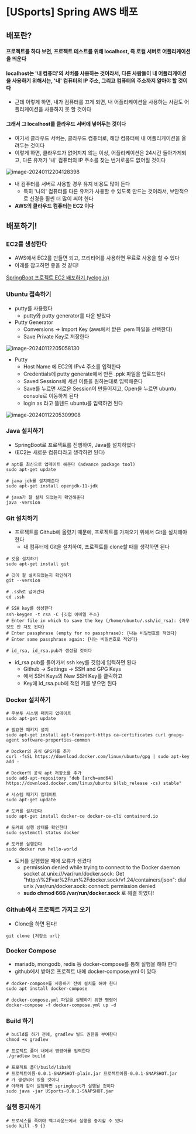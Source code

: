 # [USports] Spring AWS 배포





## 배포란?



#### 프로젝트를 하다 보면, 프로젝트 테스트를 위해 localhost, 즉 로컬 서버로 어플리케이션을 띄운다



#### localhost는 '내 컴퓨터'의 서버를 사용하는 것이라서, 다른 사람들이 내 어플리케이션을 사용하기 위해서는, '내' 컴퓨터의 IP 주소, 그리고 컴퓨터의 주소까지 알아야 할 것이다

- 근데 이렇게 하면, 내가 컴퓨터를 끄게 되면, 내 어플리케이션을 사용하는 사람도 어플리케이션을 사용하지 못 할 것이다



#### 그래서 그 localhost를 클라우드 서버에 넣어두는 것이다

- 여기서 클라우드 서버는, 클라우드 컴퓨터로, 해당 컴퓨터에 내 어플리케이션을 올려두는 것이다
- 이렇게 하면, 클라우드가 없어지지 않는 이상, 어플리케이션은 24시간 돌아가게되고, 다른 유저가 '내' 컴퓨터의 IP 주소를 찾는 번거로움도 없어질 것이다



![image-20240112204128398](36_AWS_배포.assets/image-20240112204128398.png)

- 내 컴퓨터를 서버로 사용할 경우 유지 비용도 많이 든다
  - 특히 '나의' 컴퓨터를 다른 유저가 사용할 수 있도록 만드는 것이라서, 보안적으로 신경을 훨씬 더 많이 써야 한다
- **AWS의 클라우드 컴퓨터는 EC2 이다**





## 배포하기!



### EC2를 생성한다

- AWS에서 EC2를 만들면 되고, 프리티어를 사용하면 무료로 사용을 할 수 있다
- 아래를 참고하면 좋을 것 같다!

[SpringBoot 프로젝트 EC2 배포하기 (velog.io)](https://velog.io/@jonghyun3668/SpringBoot-프로젝트-EC2-배포하기#3-1-깃-설치하기)



### Ubuntu 접속하기

- putty를 사용했다
  - putty와 putty generator를 다운 받았다
- Putty Generator
  - Conversions -> Import Key (aws에서 받은 .pem 파일을 선택한다)
  - Save Private Key로 저장한다

![image-20240112205058130](36_AWS_배포.assets/image-20240112205058130.png)

- Putty
  - Host Name 에 EC2의 IPv4 주소를 입력한다
  - Credentials에 putty generate에서 만든 .ppk 파일을 업로드한다
  - Saved Sessions에 세션 이름을 원하는대로 입력해준다
  - Save를 누르면 새로운 Session이 만들어지고, Open을 누르면 ubuntu console로 이동하게 된다
  - login as 라고 뜰텐드 ubuntu를 입력하면 된다

![image-20240112205309908](36_AWS_배포.assets/image-20240112205309908.png)



### Java 설치하기

- SpringBoot로 프로젝트를 진행하여, Java를 설치하였다
- (EC2는 새로운 컴퓨터라고 생각하면 된다)



```terminal
# apt를 최신으로 업데이트 해준다 (advance package tool)
sudo apt-get update

# java jdk를 설치해준다
sudo apt-get install openjdk-11-jdk

# java가 잘 설치 되었는지 확인해준다
java -version
```



### Git 설치하기

- 프로젝트를 Github에 올렸기 때문에, 프로젝트를 가져오기 위해서 Git을 설치해야 한다
  - 내 컴퓨터에 Git을 설치하여, 프로젝트를 clone할 때를 생각하면 된다



```terminal
# 깃을 설치하기
sudo apt-get install git

# 깃이 잘 설치되었는지 확인하기
git --version

# .ssh로 넘어간다
cd .ssh

# SSH key를 생성한다
ssh-keygen -t rsa -C {깃헙 이메일 주소}
# Enter file in which to save the key (/home/ubuntu/.ssh/id_rsa): {아무것도 안 쳐도 된다}
# Enter passphrase (empty for no passphrase): {나는 비밀번호를 적었다}
# Enter same passphrase again: {나는 비밀번호로 적었다}

# id_rsa, id_rsa.pub가 생성될 것이다
```

- id_rsa.pub를 들어가서 ssh key를 깃헙에 입력하면 된다
  - Github -> Settings -> SSH and GPG Keys
  - 에서 SSH Keys의 New SSH Key를 클릭하고
  - Key에 id_rsa.pub에 적인 키를 넣으면 된다



### Docker 설치하기

```terminal
# 우분투 시스템 패키지 업데이트
sudo apt-get update

# 필요한 패키지 설치
sudo apt-get install apt-transport-https ca-certificates curl gnupg-agent software-properties-common

# Docker의 공식 GPG키를 추가
curl -fsSL https://download.docker.com/linux/ubuntu/gpg | sudo apt-key add -

# Docker의 공식 apt 저장소를 추가
sudo add-apt-repository "deb [arch=amd64] https://download.docker.com/linux/ubuntu $(lsb_release -cs) stable"

# 시스템 패키지 업데이트
sudo apt-get update

# 도커를 설치한다
sudo apt-get install docker-ce docker-ce-cli containerd.io

# 도커의 실행 상태를 확인한다
sudo systemctl status docker

# 도커를 실행한다
sudo docker run hello-world
```

- 도커를 실행했을 때에 오류가 생겼다
  - permission denied while trying to connect to the Docker daemon socket at unix:///var/run/docker.sock: Get "http://%2Fvar%2Frun%2Fdocker.sock/v1.24/containers/json": dial unix /var/run/docker.sock: connect: permission denied
  - **sudo chmod 666 /var/run/docker.sock** 로 해결 하였다!



### Github에서 프로젝트 가지고 오기

- Clone을 하면 된다!

```terminal
git clone {저장소 url}
```



### Docker Compose

- mariadb, mongodb, redis 등 docker-compose를 통해 실행을 해야 한다
- github에서 받아온 프로젝트 내에 docker-compose.yml 이 있다

```terminal
# docker-compose를 사용하기 전에 설치를 해야 한다
sudo apt install docker-compose

# docker-compose.yml 파일을 실행하기 위한 명령어
docker-compose -f docker-compose.yml up -d
```



### Build 하기

```terminal
# build를 하기 전에, gradlew 빌드 권한을 부여한다
chmod +x gradlew

# 프로젝트 폴더 내에서 명령어를 입력한다
./gradlew build

# 프로젝트 폴더/build/libs에
# 프로젝트이름-0.0.1-SNAPSHOT-plain.jar 프로젝트이름-0.0.1-SNAPSHOT.jar
# 가 생성되어 있을 것이다
# 아래와 같이 실행하면 springboot가 실행될 것이다
sudo java -jar USports-0.0.1-SNAPSHOT.jar
```



### 실행 중지하기

```terminal
# 프로세스를 죽여야 백그라운드에서 실행을 중지할 수 있다
sudo kill -9 {}
```

